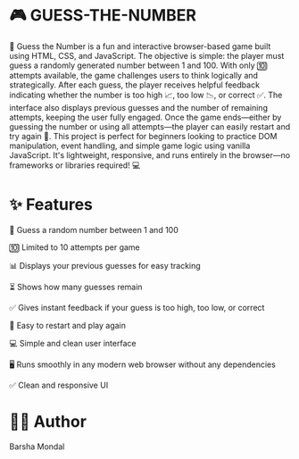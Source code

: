 # 🎮 GUESS-THE-NUMBER
🎯 Guess the Number is a fun and interactive browser-based game built using HTML, CSS, and JavaScript. The objective is simple: the player must guess a randomly generated number between 1 and 100. With only 🔟 attempts available, the game challenges users to think logically and strategically. After each guess, the player receives helpful feedback indicating whether the number is too high 📈, too low 📉, or correct ✅. The interface also displays previous guesses and the number of remaining attempts, keeping the user fully engaged. Once the game ends—either by guessing the number or using all attempts—the player can easily restart and try again 🔁. This project is perfect for beginners looking to practice DOM manipulation, event handling, and simple game logic using vanilla JavaScript. It's lightweight, responsive, and runs entirely in the browser—no frameworks or libraries required! 💻

# ✨ Features
🎲 Guess a random number between 1 and 100

🔟 Limited to 10 attempts per game

📊 Displays your previous guesses for easy tracking

⏳ Shows how many guesses remain

✅ Gives instant feedback if your guess is too high, too low, or correct

🔄 Easy to restart and play again

💻 Simple and clean user interface

🖥️ Runs smoothly in any modern web browser without any dependencies

✅ Clean and responsive UI

# 🧑‍💻 Author
Barsha Mondal 
